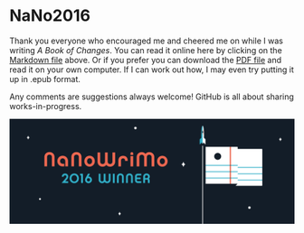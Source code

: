 # NaNo2016
Thank you everyone who encouraged me and cheered me on while I was writing *A Book of Changes*. You can read it online here by clicking on the [Markdown file](https://github.com/tonusp/NaNo2016/blob/master/A_Book_of_Changes.md) above. Or if you prefer you can download the [PDF file](https://github.com/tonusp/NaNo2016/blob/master/A_Book_of_Changes.pdf) and read it on your own computer. If I can work out how, I may even try putting it up in .epub format.

Any comments are suggestions always welcome! GitHub is all about sharing works-in-progress.

![](NaNoWriMo_2016_WebBanner_Winner.png)
